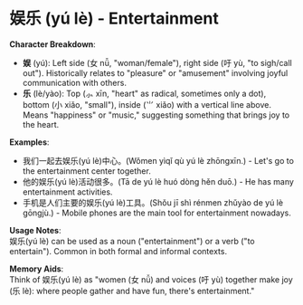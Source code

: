 # **娱乐 (yú lè) - Entertainment**

**Character Breakdown**:  
- **娱** (yú): Left side (女 nǚ, "woman/female"), right side (吁 yù, "to sigh/call out"). Historically relates to "pleasure" or "amusement" involving joyful communication with others.  
- **乐** (lè/yào): Top (⺗ xīn, "heart" as radical, sometimes only a dot), bottom (小 xiǎo, "small"), inside (⺌ xiǎo) with a vertical line above. Means "happiness" or "music," suggesting something that brings joy to the heart.

**Examples**:  
- 我们一起去娱乐(yú lè)中心。(Wǒmen yìqǐ qù yú lè zhōngxīn.) - Let's go to the entertainment center together.  
- 他的娱乐(yú lè)活动很多。(Tā de yú lè huó dòng hěn duō.) - He has many entertainment activities.  
- 手机是人们主要的娱乐(yú lè)工具。(Shǒu jī shì rénmen zhǔyào de yú lè gōngjù.) - Mobile phones are the main tool for entertainment nowadays.

**Usage Notes**:  
娱乐(yú lè) can be used as a noun ("entertainment") or a verb ("to entertain"). Common in both formal and informal contexts.

**Memory Aids**:  
Think of 娱乐(yú lè) as "women (女 nǚ) and voices (吁 yù) together make joy (乐 lè): where people gather and have fun, there's entertainment."